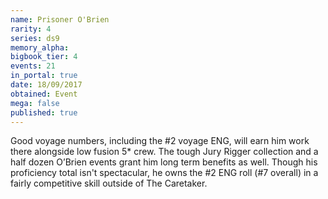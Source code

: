 ```yaml
---
name: Prisoner O'Brien
rarity: 4
series: ds9
memory_alpha:
bigbook_tier: 4
events: 21
in_portal: true
date: 18/09/2017
obtained: Event
mega: false
published: true
---
```


Good voyage numbers, including the #2 voyage ENG, will earn him work there alongside low fusion 5* crew. The tough Jury Rigger collection and a half dozen O’Brien events grant him long term benefits as well. Though his proficiency total isn't spectacular, he owns the #2 ENG roll (#7 overall) in a fairly competitive skill outside of The Caretaker.

